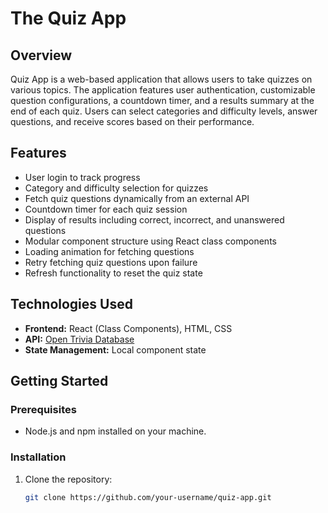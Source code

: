 # The Quiz App

## Overview

Quiz App is a web-based application that allows users to take quizzes on various topics. The application features user authentication, customizable question configurations, a countdown timer, and a results summary at the end of each quiz. Users can select categories and difficulty levels, answer questions, and receive scores based on their performance.

## Features

- User login to track progress
- Category and difficulty selection for quizzes
- Fetch quiz questions dynamically from an external API
- Countdown timer for each quiz session
- Display of results including correct, incorrect, and unanswered questions
- Modular component structure using React class components
- Loading animation for fetching questions
- Retry fetching quiz questions upon failure
- Refresh functionality to reset the quiz state

## Technologies Used

- **Frontend:** React (Class Components), HTML, CSS
- **API:** [Open Trivia Database](https://opentdb.com/)
- **State Management:** Local component state

## Getting Started

### Prerequisites

- Node.js and npm installed on your machine.

### Installation

1. Clone the repository:
   ```bash
   git clone https://github.com/your-username/quiz-app.git

